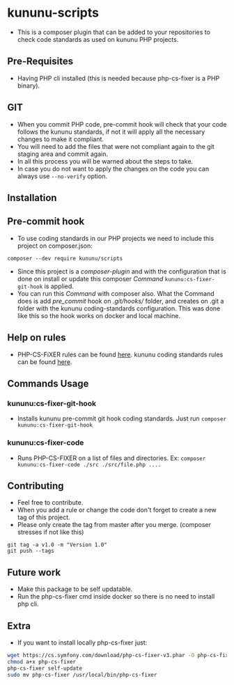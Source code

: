 # kununu-scripts
- This is a composer plugin that can be added to your repositories to check code standards as used on kununu PHP projects.

## Pre-Requisites
- Having PHP cli installed (this is needed because php-cs-fixer is a PHP binary).

## GIT
- When you commit PHP code, pre-commit hook will check that your code follows the kununu standards, if not it will apply all
the necessary changes to make it compliant.
- You will need to add the files that were not compliant again to the git staging area and commit again.
- In all this process you will be warned about the steps to take.
- In case you do not want to apply the changes on the code you can always use `--no-verify` option.

## Installation
## Pre-commit hook
- To use coding standards in our PHP projects we need to include this project on composer.json:
```
composer --dev require kununu/scripts
```

- Since this project is a _composer-plugin_ and with the configuration that is done on install or update
this composer _Command_ `kununu:cs-fixer-git-hook` is applied.
- You can run this _Command_ with composer also.
What the Command does is add _pre_commit_ hook on _.git/hooks/_ folder, and creates on .git a folder with the
kununu coding-standards configuration. This was done like this so the hook works on docker and local machine.

## Help on rules
- PHP-CS-FiXER rules can be found [here](https://mlocati.github.io/php-cs-fixer-configurator).
kununu coding standards rules can be found [here](Scripts/php_cs).

## Commands Usage
### kununu:cs-fixer-git-hook
- Installs kununu pre-commit git hook coding standards. Just run `composer kununu:cs-fixer-git-hook`

### kununu:cs-fixer-code
- Runs PHP-CS-FIXER on a list of files and directories. Ex: `composer kununu:cs-fixer-code ./src ./src/file.php ....`

## Contributing
- Feel free to contribute.
- When you add a rule or change the code don't forget to create a new tag of this project.
- Please only create the tag from master after you merge. (composer stresses if not like this)
```
git tag -a v1.0 -m "Version 1.0"
git push --tags
```

## Future work
- Make this package to be self updatable.
- Run the php-cs-fixer cmd inside docker so there is no need to install php cli.

## Extra
- If you want to install locally php-cs-fixer just:

```bash
wget https://cs.symfony.com/download/php-cs-fixer-v3.phar -O php-cs-fixer
chmod a+x php-cs-fixer
php-cs-fixer self-update
sudo mv php-cs-fixer /usr/local/bin/php-cs-fixer
```
